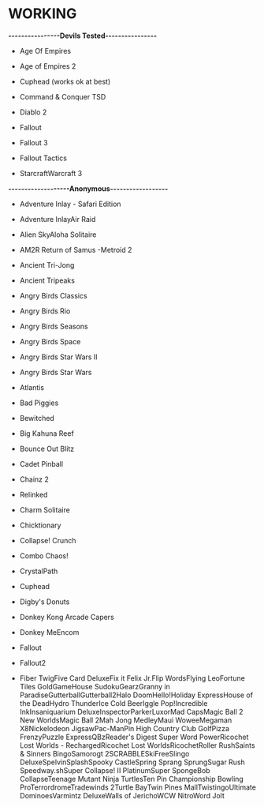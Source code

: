# WORKING #

**----------------Devils Tested----------------**

- Age Of Empires

- Age of Empires 2

- Cuphead (works ok at best)

- Command & Conquer TSD

- Diablo 2

- Fallout

- Fallout 3

- Fallout Tactics

- StarcraftWarcraft 3

**-------------------Anonymous------------------**

- Adventure Inlay - Safari Edition

- Adventure InlayAir Raid

- Alien SkyAloha Solitaire

- AM2R Return of Samus -Metroid 2

- Ancient Tri-Jong

- Ancient Tripeaks

- Angry Birds Classics

- Angry Birds Rio

- Angry Birds Seasons

- Angry Birds Space

- Angry Birds Star Wars II

- Angry Birds Star Wars

- Atlantis

- Bad Piggies

- Bewitched
 
- Big Kahuna Reef

- Bounce Out Blitz
 
- Cadet Pinball
 
- Chainz 2 

- Relinked
 
- Charm Solitaire

- Chicktionary
 
- Collapse! Crunch

- Combo Chaos!

- CrystalPath

- Cuphead

- Digby's Donuts

- Donkey Kong Arcade Capers

- Donkey MeEncom

- Fallout

- Fallout2

- Fiber TwigFive Card DeluxeFix it Felix Jr.Flip WordsFlying LeoFortune Tiles GoldGameHouse SudokuGearzGranny in ParadiseGutterballGutterball2Halo DoomHello!Holiday ExpressHouse of the DeadHydro ThunderIce Cold BeerIggle Pop!Incredible InkInsaniquarium DeluxeInspectorParkerLuxorMad CapsMagic Ball 2 New WorldsMagic Ball 2Mah Jong MedleyMaui WoweeMegaman X8Nickelodeon JigsawPac-ManPin High Country Club GolfPizza FrenzyPuzzle ExpressQBzReader's Digest Super Word PowerRicochet Lost Worlds - RechargedRicochet Lost WorldsRicochetRoller RushSaints & Sinners BingoSamorogt 2SCRABBLESkiFreeSlingo DeluxeSpelvinSplashSpooky CastleSpring Sprang SprungSugar Rush Speedway.shSuper Collapse! II PlatinumSuper SpongeBob CollapseTeenage Mutant Ninja TurtlesTen Pin Championship Bowling ProTerrordromeTradewinds 2Turtle BayTwin Pines MallTwistingoUltimate DominoesVarmintz DeluxeWalls of JerichoWCW NitroWord Jolt
